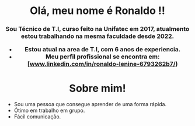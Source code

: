 <h1 align="center">Olá, meu nome é Ronaldo !!</h1>
<h3 align="center">Sou Técnico de T.I, curso feito na Unifatec em 2017, atualmento estou trabalhando na mesma faculdade desde 2022. </h>

-  Estou atual na area de T.I, com 6 anos de experiencia.
-  Meu perfil profissional se encontra em: [www.linkedin.com/in/ronaldo-lenine-6793262b7/)
<h1 align="center">Sobre mim!</h1>

- Sou uma pessoa que consegue aprender de uma forma rápida.
- Ótimo em trabalho em grupo.
- Fácil comunicação.
  
